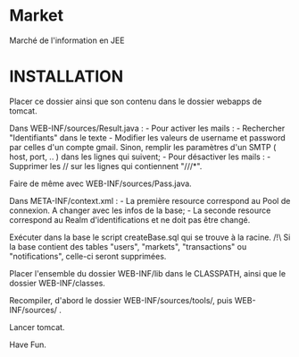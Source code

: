Market
======

Marché de l'information en JEE


INSTALLATION
====

Placer ce dossier ainsi que son contenu dans le dossier webapps de tomcat.

Dans WEB-INF/sources/Result.java :
	- Pour activer les mails :
		- Rechercher "Identifiants" dans le texte
		- Modifier les valeurs de username et password par celles d'un compte gmail. Sinon, remplir les paramètres d'un SMTP ( host, port, .. ) dans les lignes qui suivent;
	- Pour désactiver les mails :
		- Supprimer les // sur les lignes qui contiennent "///*".

Faire de même avec WEB-INF/sources/Pass.java.


Dans META-INF/context.xml :
	- La première resource correspond au Pool de connexion. A changer avec les infos de la base;
	- La seconde resource correspond au Realm d'identifications et ne doit pas être changé.


Exécuter dans la base le script createBase.sql qui se trouve à la racine.
/!\ Si la base contient des tables "users", "markets", "transactions" ou "notifications", celle-ci seront supprimées.

Placer l'ensemble du dossier WEB-INF/lib dans le CLASSPATH, ainsi que le dossier WEB-INF/classes.

Recompiler, d'abord le dossier WEB-INF/sources/tools/, puis WEB-INF/sources/ .

Lancer tomcat.

Have Fun.